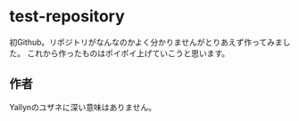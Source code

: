 # test-repository
初Github。リポジトリがなんなのかよく分かりませんがとりあえず作ってみました。
これから作ったものはポイポイ上げていこうと思います。

## 作者
Yallynのユザネに深い意味はありません。
